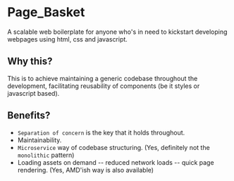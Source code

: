 # Page_Basket

A scalable web boilerplate for anyone who's in need to kickstart developing webpages using html, css and javascript. 

## Why this?

This is to achieve maintaining a generic codebase throughout the development, facilitating reusability of components (be it styles or javascript based).

## Benefits?

* `Separation of concern` is the key that it holds throughout.
* Maintainability.
* `Microservice` way of codebase structuring. (Yes, definitely not the `monolithic` pattern)
* Loading assets on demand -- reduced network loads -- quick page rendering. (Yes, AMD'ish way is also available)